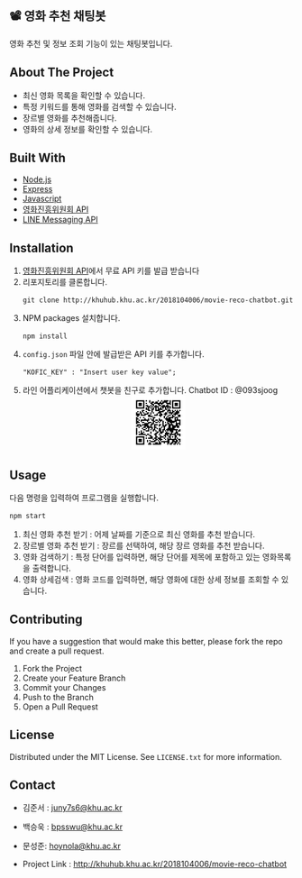 <!-- ABOUT THE PROJECT -->
## 📽️ 영화 추천 채팅봇
영화 추천 및 정보 조회 기능이 있는 채팅봇입니다.

## About The Project

* 최신 영화 목록을 확인할 수 있습니다.
* 특정 키워드를 통해 영화를 검색할 수 있습니다.
* 장르별 영화를 추천해줍니다.
* 영화의 상세 정보를 확인할 수 있습니다.

## Built With

* [Node.js](https://nodejs.org/ko/)
* [Express](https://expressjs.com/ko/)
* [Javascript](https://developer.mozilla.org/ko/docs/Web/JavaScript)
* [영화진흥위원회 API](https://www.kobis.or.kr)
* [LINE Messaging API](https://developers.line.biz/en/services/messaging-api/)


## Installation

1. [영화진흥위원회 API](https://www.kobis.or.kr/kobisopenapi/homepg/main/main.do)에서 무료 API 키를 발급 받습니다
2. 리포지토리를 클론합니다.
   ```
   git clone http://khuhub.khu.ac.kr/2018104006/movie-reco-chatbot.git
   ```
3. NPM packages 설치합니다.
   ```
   npm install
   ```
4. `config.json` 파일 안에 발급받은 API 키를 추가합니다.
   ```
   "KOFIC_KEY" : "Insert user key value";
   ```
5. 라인 어플리케이션에서 챗봇을 친구로 추가합니다.
   Chatbot ID :  @093sjoog
   <div align="center"><img src="./images/QRcode.png" width="20%" height="20%"></div>
   

<!-- USAGE EXAMPLES -->
## Usage
다음 명령을 입력하여 프로그램을 실행합니다.
   ```sh
   npm start
   ```
1. 최신 영화 추천 받기 : 어제 날짜를 기준으로 최신 영화를 추천 받습니다.
2. 장르별 영화 추천 받기 : 장르를 선택하여, 해당 장르 영화를 추천 받습니다.
3. 영화 검색하기 : 특정 단어를 입력하면, 해당 단어를 제목에 포함하고 있는 영화목록을 출력합니다.
4. 영화 상세검색 : 영화 코드를 입력하면, 해당 영화에 대한 상세 정보를 조회할 수 있습니다.


<!-- CONTRIBUTING -->
## Contributing

If you have a suggestion that would make this better, please fork the repo and create a pull request.
1. Fork the Project
2. Create your Feature Branch
3. Commit your Changes
4. Push to the Branch 
5. Open a Pull Request


<!-- LICENSE -->
## License
Distributed under the MIT License. See `LICENSE.txt` for more information.


<!-- CONTACT -->
## Contact

* 김준서 : juny7s6@khu.ac.kr
* 백승욱 : bpsswu@khu.ac.kr
* 문성준: hoynola@khu.ac.kr 

* Project Link : http://khuhub.khu.ac.kr/2018104006/movie-reco-chatbot
